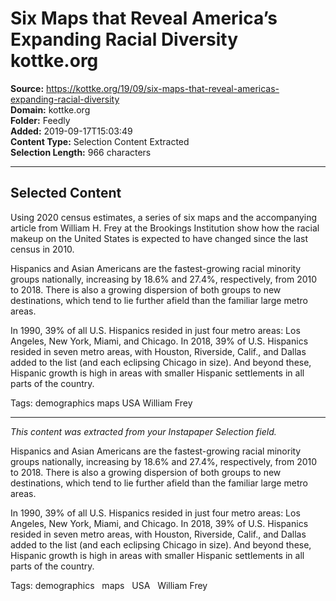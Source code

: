# Six Maps that Reveal America’s Expanding Racial Diversity kottke.org

**Source:** https://kottke.org/19/09/six-maps-that-reveal-americas-expanding-racial-diversity  
**Domain:** kottke.org  
**Folder:** Feedly  
**Added:** 2019-09-17T15:03:49  
**Content Type:** Selection Content Extracted  
**Selection Length:** 966 characters  


---

## Selected Content

Using 2020 census estimates, a series of six maps and the accompanying article from William H. Frey at the Brookings Institution show how the racial makeup on the United States is expected to have changed since the last census in 2010.

Hispanics and Asian Americans are the fastest-growing racial minority groups nationally, increasing by 18.6% and 27.4%, respectively, from 2010 to 2018. There is also a growing dispersion of both groups to new destinations, which tend to lie further afield than the familiar large metro areas.

In 1990, 39% of all U.S. Hispanics resided in just four metro areas: Los Angeles, New York, Miami, and Chicago. In 2018, 39% of U.S. Hispanics resided in seven metro areas, with Houston, Riverside, Calif., and Dallas added to the list (and each eclipsing Chicago in size). And beyond these, Hispanic growth is high in areas with smaller Hispanic settlements in all parts of the country.

Tags: demographics maps USA William Frey

---

*This content was extracted from your Instapaper Selection field.*

Hispanics and Asian Americans are the fastest-growing racial minority groups nationally, increasing by 18.6% and 27.4%, respectively, from 2010 to 2018. There is also a growing dispersion of both groups to new destinations, which tend to lie further afield than the familiar large metro areas.

In 1990, 39% of all U.S. Hispanics resided in just four metro areas: Los Angeles, New York, Miami, and Chicago. In 2018, 39% of U.S. Hispanics resided in seven metro areas, with Houston, Riverside, Calif., and Dallas added to the list (and each eclipsing Chicago in size). And beyond these, Hispanic growth is high in areas with smaller Hispanic settlements in all parts of the country.

Tags: demographics   maps   USA   William Frey
